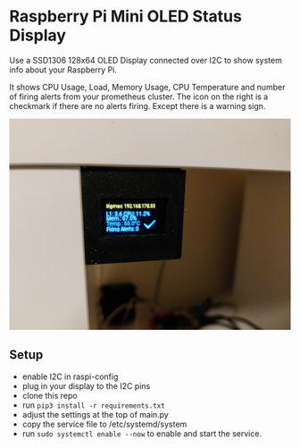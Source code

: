 # Raspberry Pi Mini OLED Status Display
Use a SSD1306 128x64 OLED Display connected over I2C to show system info about your Raspberry Pi.

It shows CPU Usage, Load, Memory Usage, CPU Temperature and number of firing alerts from your prometheus cluster. The icon on the right is a checkmark if there are no alerts firing. Except there is a warning sign.

![Image](docs/image.jpg)

## Setup
 - enable I2C in raspi-config
 - plug in your display to the I2C pins
 - clone this repo
 - run `pip3 install -r requirements.txt`
 - adjust the settings at the top of main.py
 - copy the service file to /etc/systemd/system
 - run `sudo systemctl enable --now` to enable and start the service.
